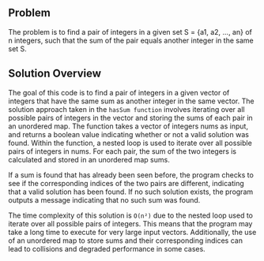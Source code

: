 ## Problem
The problem is to find a pair of integers in a given set S = {a1, a2, ..., an} of n integers, such that the sum of the pair equals another integer in the same set S.

## Solution Overview

The goal of this code is to find a pair of integers in a given vector of integers that have the same sum as another integer in the same vector. The solution approach taken in the `hasSum function` involves iterating over all possible pairs of integers in the vector and storing the sums of each pair in an unordered map. The function takes a vector of integers nums as input, and returns a boolean value indicating whether or not a valid solution was found. Within the function, a nested loop is used to iterate over all possible pairs of integers in nums. For each pair, the sum of the two integers is calculated and stored in an unordered map sums.

If a sum is found that has already been seen before, the program checks to see if the corresponding indices of the two pairs are different, indicating that a valid solution has been found. If no such solution exists, the program outputs a message indicating that no such sum was found.

The time complexity of this solution is `O(n²)` due to the nested loop used to iterate over all possible pairs of integers. This means that the program may take a long time to execute for very large input vectors. Additionally, the use of an unordered map to store sums and their corresponding indices can lead to collisions and degraded performance in some cases.
